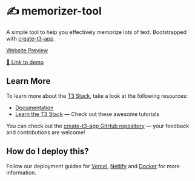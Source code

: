 # ✍️ memorizer-tool

A simple tool to help you effectively memorize lots of text. Bootstrapped with [create-t3-app](https://create.t3.gg/).

[Website Preview](https://github.com/wendoj/memorizer-tool/assets/77996774/6a1f25ba-47e1-4007-8aa9-0bc31f96d49e)

[🔗 Link to demo](https://memorizer-tool.vercel.app/)

## Learn More

To learn more about the [T3 Stack](https://create.t3.gg/), take a look at the following resources:

- [Documentation](https://create.t3.gg/)
- [Learn the T3 Stack](https://create.t3.gg/en/faq#what-learning-resources-are-currently-available) — Check out these awesome tutorials

You can check out the [create-t3-app GitHub repository](https://github.com/t3-oss/create-t3-app) — your feedback and contributions are welcome!

## How do I deploy this?

Follow our deployment guides for [Vercel](https://create.t3.gg/en/deployment/vercel), [Netlify](https://create.t3.gg/en/deployment/netlify) and [Docker](https://create.t3.gg/en/deployment/docker) for more information.
